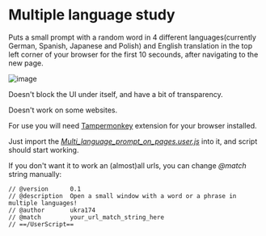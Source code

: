 # Multiple language study

Puts a small prompt with a random word in 4 different languages(currently German, Spanish, Japanese and Polish) and English translation in the top left corner of your browser for the first 10 secounds, after navigating to the new page.

![image](https://github.com/ukra174/Multiple-language-study/assets/77243875/fb77f8ef-105d-4474-89ab-05f5588f6cd0)

Doesn't block the UI under itself, and have a bit of transparency.

Doesn't work on some websites.

For use you will need [Tampermonkey](https://www.tampermonkey.net) extension for your browser installed.

Just import the [*Multi_language_prompt_on_pages.user.js*](https://github.com/ukra174/Multiple-language-study/blob/main/Multi_language_prompt_on_pages.user.js) into it, 
and script should start working.


If you don't want it to work an (almost)all urls, you can change *@match* string manually:
```
// @version      0.1
// @description  Open a small window with a word or a phrase in multiple languages!
// @author       ukra174
// @match        your_url_match_string_here
// ==/UserScript==
```
